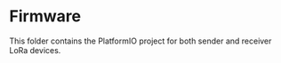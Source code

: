 # Firmware

This folder contains the PlatformIO project for both sender and receiver LoRa devices.

